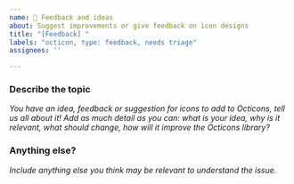 ```yaml
---
name: 💬 Feedback and ideas
about: Suggest improvements or give feedback on icon designs
title: "[Feedback] "
labels: "octicon, type: feedback, needs triage"
assignees: ''

---
```


<!-- Note: When including screenshots, images, and other visual media, please include alt text or, if there are several of them, a higher level written explanation of what's represented in the images. -->

### Describe the topic

_You have an idea, feedback or suggestion for icons to add to Octicons, tell us all about it! Add as much detail as you can: what is your idea, why is it relevant, what should change, how will it improve the Octicons library?_


### Anything else?

_Include anything else you think may be relevant to understand the issue._
